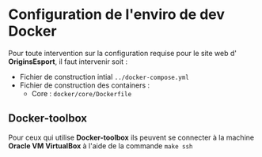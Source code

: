 # Configuration de l'enviro de dev Docker

Pour toute intervention sur la configuration requise pour le site web
d' **OriginsEsport**, il faut intervenir soit :

* Fichier de construction intial ``../docker-compose.yml``
* Fichier de construction des containers :
	* Core : ``docker/core/Dockerfile``


## Docker-toolbox

Pour ceux qui utilise **Docker-toolbox**
ils peuvent se connecter à la machine **Oracle VM VirtualBox**
à l'aide de la commande ``make ssh``

